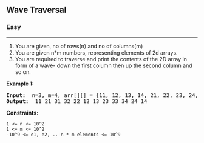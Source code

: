 ## Wave Traversal

### Easy
***

1. You are given, no of rows(n) and no of columns(m)
2. You are given n\*m numbers, representing elements of 2d arrays.
3. You are required to traverse and print the contents of the 2D array in form of a wave- down the first column then up the second column and so on.

**Example 1:**
<pre>
<b>Input: </b> n=3, m=4, arr[][] = {11, 12, 13, 14, 21, 22, 23, 24, 31, 32, 33, 34}
<b>Output: </b> 11 21 31 32 22 12 13 23 33 34 24 14
</pre>

**Constraints:**
```
1 <= n <= 10^2
1 <= m <= 10^2
-10^9 <= e1, e2, .. n * m elements <= 10^9
```
